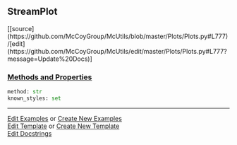## <a id="McUtils.Plots.Plots.StreamPlot">StreamPlot</a> 
<div class="docs-source-link" markdown="1">
[[source](https://github.com/McCoyGroup/McUtils/blob/master/Plots/Plots.py#L777)/[edit](https://github.com/McCoyGroup/McUtils/edit/master/Plots/Plots.py#L777?message=Update%20Docs)]
</div>



<div class="collapsible-section">
 <div class="collapsible-section collapsible-section-header" markdown="1">
 
### <a class="collapse-link" data-toggle="collapse" href="#methods">Methods and Properties</a> <a class="float-right" data-toggle="collapse" href="#methods"><i class="fa fa-chevron-down"></i></a>

 </div>
 <div class="collapsible-section collapsible-section-body collapse" id="methods" markdown="1">

```python
method: str
known_styles: set
```


 </div>
</div>




___

[Edit Examples](https://github.com/McCoyGroup/McUtils/edit/gh-pages/ci/examples/McUtils/Plots/Plots/StreamPlot.md) or 
[Create New Examples](https://github.com/McCoyGroup/McUtils/new/gh-pages/?filename=ci/examples/McUtils/Plots/Plots/StreamPlot.md) <br/>
[Edit Template](https://github.com/McCoyGroup/McUtils/edit/gh-pages/ci/docs/McUtils/Plots/Plots/StreamPlot.md) or 
[Create New Template](https://github.com/McCoyGroup/McUtils/new/gh-pages/?filename=ci/docs/templates/McUtils/Plots/Plots/StreamPlot.md) <br/>
[Edit Docstrings](https://github.com/McCoyGroup/McUtils/edit/master/Plots/Plots.py#L777?message=Update%20Docs)
